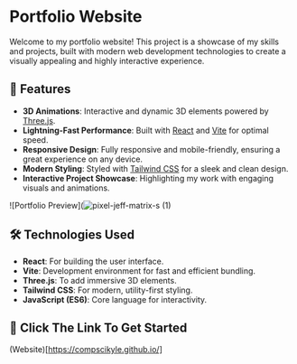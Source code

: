 # Portfolio Website

Welcome to my portfolio website! This project is a showcase of my skills and projects, built with modern web development technologies to create a visually appealing and highly interactive experience.

## 🌟 Features

- **3D Animations**: Interactive and dynamic 3D elements powered by [Three.js](https://threejs.org/).
- **Lightning-Fast Performance**: Built with [React](https://reactjs.org/) and [Vite](https://vitejs.dev/) for optimal speed.
- **Responsive Design**: Fully responsive and mobile-friendly, ensuring a great experience on any device.
- **Modern Styling**: Styled with [Tailwind CSS](https://tailwindcss.com/) for a sleek and clean design.
- **Interactive Project Showcase**: Highlighting my work with engaging visuals and animations.

![Portfolio Preview](![pixel-jeff-matrix-s (1)](https://github.com/user-attachments/assets/2bf17b2b-cabe-486a-84c1-4fd16762a8cb)


## 🛠️ Technologies Used

- **React**: For building the user interface.
- **Vite**: Development environment for fast and efficient bundling.
- **Three.js**: To add immersive 3D elements.
- **Tailwind CSS**: For modern, utility-first styling.
- **JavaScript (ES6)**: Core language for interactivity.

## 🚀 Click The Link To Get Started
(Website)[https://compscikyle.github.io/]
